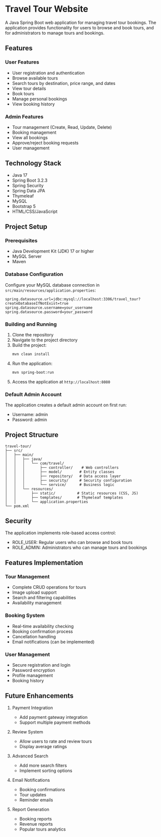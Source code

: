 # Travel Tour Website

A Java Spring Boot web application for managing travel tour bookings. The application provides functionality for users to browse and book tours, and for administrators to manage tours and bookings.

## Features

### User Features
- User registration and authentication
- Browse available tours
- Search tours by destination, price range, and dates
- View tour details
- Book tours
- Manage personal bookings
- View booking history

### Admin Features
- Tour management (Create, Read, Update, Delete)
- Booking management
- View all bookings
- Approve/reject booking requests
- User management

## Technology Stack

- Java 17
- Spring Boot 3.2.3
- Spring Security
- Spring Data JPA
- Thymeleaf
- MySQL
- Bootstrap 5
- HTML/CSS/JavaScript

## Project Setup

### Prerequisites
- Java Development Kit (JDK) 17 or higher
- MySQL Server
- Maven

### Database Configuration
Configure your MySQL database connection in `src/main/resources/application.properties`:
```properties
spring.datasource.url=jdbc:mysql://localhost:3306/travel_tour?createDatabaseIfNotExist=true
spring.datasource.username=your_username
spring.datasource.password=your_password
```

### Building and Running
1. Clone the repository
2. Navigate to the project directory
3. Build the project:
   ```bash
   mvn clean install
   ```
4. Run the application:
   ```bash
   mvn spring-boot:run
   ```
5. Access the application at `http://localhost:8080`

### Default Admin Account
The application creates a default admin account on first run:
- Username: admin
- Password: admin

## Project Structure

```
travel-tour/
├── src/
│   ├── main/
│   │   ├── java/
│   │   │   └── com/travel/
│   │   │       ├── controller/    # Web controllers
│   │   │       ├── model/        # Entity classes
│   │   │       ├── repository/   # Data access layer
│   │   │       ├── security/     # Security configuration
│   │   │       └── service/      # Business logic
│   │   └── resources/
│   │       ├── static/          # Static resources (CSS, JS)
│   │       ├── templates/       # Thymeleaf templates
│   │       └── application.properties
└── pom.xml
```

## Security

The application implements role-based access control:
- ROLE_USER: Regular users who can browse and book tours
- ROLE_ADMIN: Administrators who can manage tours and bookings

## Features Implementation

### Tour Management
- Complete CRUD operations for tours
- Image upload support
- Search and filtering capabilities
- Availability management

### Booking System
- Real-time availability checking
- Booking confirmation process
- Cancellation handling
- Email notifications (can be implemented)

### User Management
- Secure registration and login
- Password encryption
- Profile management
- Booking history

## Future Enhancements

1. Payment Integration
   - Add payment gateway integration
   - Support multiple payment methods

2. Review System
   - Allow users to rate and review tours
   - Display average ratings

3. Advanced Search
   - Add more search filters
   - Implement sorting options

4. Email Notifications
   - Booking confirmations
   - Tour updates
   - Reminder emails

5. Report Generation
   - Booking reports
   - Revenue reports
   - Popular tours analytics